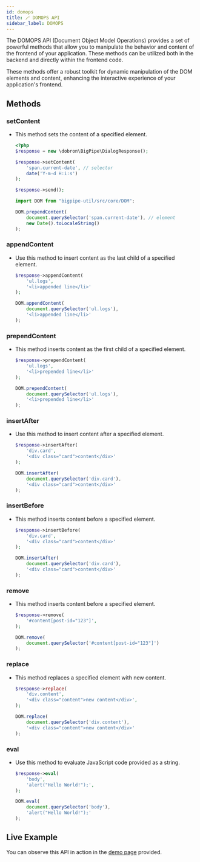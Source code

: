 ```yaml
---
id: domops
title: 🪄 DOMOPS API
sidebar_label: DOMOPS
---
```

The DOMOPS API (Document Object Model Operations) provides a set of powerful methods that allow you to manipulate the behavior and content of the frontend of your application. These methods can be utilized both in the backend and directly within the frontend code.

These methods offer a robust toolkit for dynamic manipulation of the DOM elements and content, enhancing the interactive experience of your application's frontend.

## Methods

### **setContent**
- This method sets the content of a specified element.

    ```php
    <?php
    $response = new \dobron\BigPipe\DialogResponse();

    $response->setContent(
        'span.current-date', // selector
        date('Y-m-d H:i:s')
    );
  
    $response->send();
    ```

    ```javascript
    import DOM from "bigpipe-util/src/core/DOM";

    DOM.prependContent(
        document.querySelector('span.current-date'), // element
        new Date().toLocaleString()
    );
    ```
### **appendContent**
- Use this method to insert content as the last child of a specified element.

    ```php
    $response->appendContent(
        'ul.logs',
        '<li>appended line</li>'
    );
    ```

    ```javascript
    DOM.appendContent(
        document.querySelector('ul.logs'),
        '<li>appended line</li>'
    );
    ```

### **prependContent**
- This method inserts content as the first child of a specified element.

    ```php
    $response->prependContent(
        'ul.logs',
        '<li>prepended line</li>'
    );
    ```

    ```javascript
    DOM.prependContent(
        document.querySelector('ul.logs'),
        '<li>prepended line</li>'
    );
    ```

### **insertAfter**
- Use this method to insert content after a specified element.

    ```php
    $response->insertAfter(
        'div.card',
        '<div class="card">content</div>'
    );
    ```

    ```javascript
    DOM.insertAfter(
        document.querySelector('div.card'),
        '<div class="card">content</div>'
    );
    ```

### **insertBefore**
- This method inserts content before a specified element.

    ```php
    $response->insertBefore(
        'div.card',
        '<div class="card">content</div>'
    );
    ```

    ```javascript
    DOM.insertAfter(
        document.querySelector('div.card'),
        '<div class="card">content</div>'
    );
    ```

### **remove**
- This method inserts content before a specified element.

    ```php
    $response->remove(
        '#content[post-id="123"]',
    );
    ```

    ```javascript
    DOM.remove(
        document.querySelector('#content[post-id="123"]')
    );
    ```

### **replace**
- This method replaces a specified element with new content.

    ```php
    $response->replace(
        'div.content',
        '<div class="content">new content</div>',
    );
    ```

    ```javascript
    DOM.replace(
        document.querySelector('div.content'),
        '<div class="content">new content</div>'
    );
    ```

### **eval**
- Use this method to evaluate JavaScript code provided as a string.

    ```php
    $response->eval(
        'body',
        'alert("Hello World!");',
    );
    ```

    ```javascript
    DOM.eval(
        document.querySelector('body'),
        'alert("Hello World!");'
    );
    ```

## Live Example
You can observe this API in action in the [demo page](http://bigpipe.xf.cz/tutorial/basic-example) provided.
